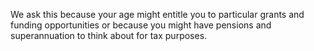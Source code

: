 We ask this because your age might entitle you to particular grants and funding opportunities or because you might have pensions and superannuation to think about for tax purposes.